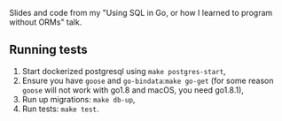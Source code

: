 Slides and code from my "Using SQL in Go, or how I learned to program without ORMs" talk.

## Running tests

1. Start dockerized postgresql using `make postgres-start`,
2. Ensure you have `goose` and `go-bindata`:`make go-get` (for some reason `goose` will not work with go1.8 and macOS, you need go1.8.1),
3. Run up migrations: `make db-up`,
4. Run tests: `make test`.

